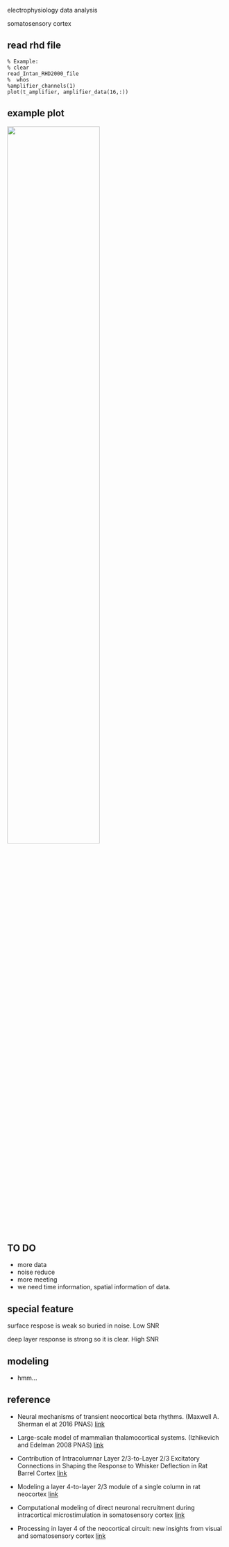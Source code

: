 electrophysiology data analysis

somatosensory cortex

## read rhd file

```
% Example:
% clear
read_Intan_RHD2000_file
%  whos
%amplifier_channels(1)
plot(t_amplifier, amplifier_data(16,:))
```

## example plot

<img src="https://github.com/cgh2797/cortex_modeling/blob/master/data.png" width="65%">

## TO DO
- more data
- noise reduce
- more meeting
- we need time information, spatial information of data.

## special feature
surface respose is weak so buried in noise. Low SNR

deep layer response is strong so it is clear. High SNR

## modeling
- hmm...


## reference

- Neural mechanisms of transient neocortical beta rhythms. (Maxwell A. Sherman el at 2016 PNAS) [link](https://www.pnas.org/content/113/33/E4885)
 
- Large-scale model of mammalian thalamocortical systems. (Izhikevich and Edelman 2008 PNAS)  [link](https://www.pnas.org/content/105/9/3593)

- Contribution of Intracolumnar Layer 2/3-to-Layer 2/3 Excitatory Connections in Shaping the Response to Whisker Deflection in Rat Barrel Cortex [link](https://academic.oup.com/cercor/article/25/4/849/333494)

- Modeling a layer 4-to-layer 2/3 module of a single column in rat neocortex [link](https://www.pnas.org/content/104/41/16353.abstract)

- Computational modeling of direct neuronal recruitment during intracortical microstimulation in somatosensory cortex [link](https://iopscience.iop.org/article/10.1088/1741-2560/10/6/066016)

- Processing in layer 4 of the neocortical circuit: new insights from visual and somatosensory cortex [link](https://www.sciencedirect.com/science/article/abs/pii/S0959438800002397?via%3Dihub)


